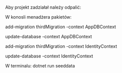 Aby projekt zadziałał należy odpalić:

W konosli menadżera pakietów:

add-migration thirdMigration -context AppDBContext

update-database -context AppDBContext

add-migration thirdMigration -context IdentityContext

update-database -context IdentityContext

W terminalu:
dotnet run seeddata
